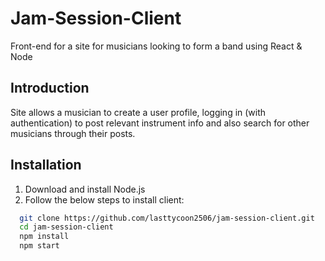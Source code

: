 # Jam-Session-Client
Front-end for a site for musicians looking to form a band using React & Node

## Introduction
Site allows a musician to create a user profile, logging in (with authentication) to post relevant instrument info and also search for other musicians through their posts. 

## Installation 
1) Download and install Node.js
2) Follow the below steps to install client:
```bash
  git clone https://github.com/lasttycoon2506/jam-session-client.git
  cd jam-session-client
  npm install
  npm start
```
    
